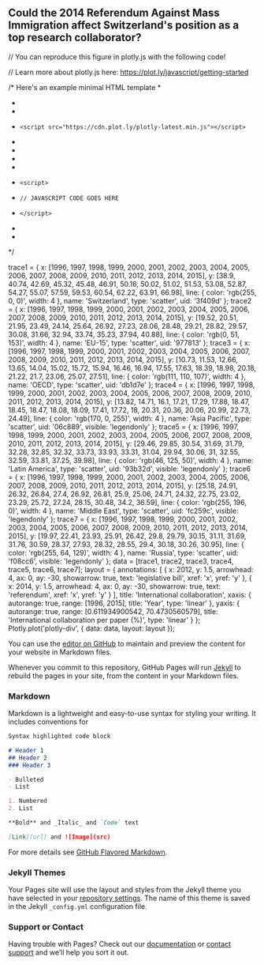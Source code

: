 ## Could the 2014 Referendum Against Mass Immigration affect Switzerland's position as a top research collaborator?


// You can reproduce this figure in plotly.js with the following code!

// Learn more about plotly.js here: https://plot.ly/javascript/getting-started

/* Here's an example minimal HTML template
 *
 * <!DOCTYPE html>
 *   <head>
 *     <script src="https://cdn.plot.ly/plotly-latest.min.js"></script>
 *   </head>
 *   <body>
 *   <!-- Plotly chart will be drawn inside this div -->
 *   <div id="plotly-div"></div>
 *     <script>
 *     // JAVASCRIPT CODE GOES HERE
 *     </script>
 *   </body>
 * </html>
 */

trace1 = {
  x: [1996, 1997, 1998, 1999, 2000, 2001, 2002, 2003, 2004, 2005, 2006, 2007, 2008, 2009, 2010, 2011, 2012, 2013, 2014, 2015], 
  y: [38.9, 40.74, 42.69, 45.32, 45.48, 46.91, 50.16, 50.02, 51.02, 51.53, 53.08, 52.87, 54.27, 55.07, 57.59, 59.53, 60.54, 62.22, 63.91, 66.98], 
  line: {
    color: 'rgb(255, 0, 0)', 
    width: 4
  }, 
  name: 'Switzerland', 
  type: 'scatter', 
  uid: '3f409d'
};
trace2 = {
  x: [1996, 1997, 1998, 1999, 2000, 2001, 2002, 2003, 2004, 2005, 2006, 2007, 2008, 2009, 2010, 2011, 2012, 2013, 2014, 2015], 
  y: [19.52, 20.51, 21.95, 23.49, 24.14, 25.64, 26.92, 27.23, 28.06, 28.48, 29.21, 28.82, 29.57, 30.08, 31.66, 32.94, 33.74, 35.23, 37.94, 40.88], 
  line: {
    color: 'rgb(0, 51, 153)', 
    width: 4
  }, 
  name: 'EU-15', 
  type: 'scatter', 
  uid: '977813'
};
trace3 = {
  x: [1996, 1997, 1998, 1999, 2000, 2001, 2002, 2003, 2004, 2005, 2006, 2007, 2008, 2009, 2010, 2011, 2012, 2013, 2014, 2015], 
  y: [10.73, 11.53, 12.66, 13.65, 14.04, 15.02, 15.72, 15.94, 16.46, 16.94, 17.55, 17.63, 18.39, 18.98, 20.18, 21.22, 21.7, 23.06, 25.07, 27.51], 
  line: {
    color: 'rgb(111, 110, 107)', 
    width: 4
  }, 
  name: 'OECD', 
  type: 'scatter', 
  uid: 'db1d7e'
};
trace4 = {
  x: [1996, 1997, 1998, 1999, 2000, 2001, 2002, 2003, 2004, 2005, 2006, 2007, 2008, 2009, 2010, 2011, 2012, 2013, 2014, 2015], 
  y: [13.82, 14.71, 16.1, 17.21, 17.29, 17.88, 18.47, 18.45, 18.47, 18.08, 18.09, 17.41, 17.72, 18, 20.31, 20.36, 20.06, 20.99, 22.73, 24.49], 
  line: {
    color: 'rgb(170, 0, 255)', 
    width: 4
  }, 
  name: 'Asia Pacific', 
  type: 'scatter', 
  uid: '06c889', 
  visible: 'legendonly'
};
trace5 = {
  x: [1996, 1997, 1998, 1999, 2000, 2001, 2002, 2003, 2004, 2005, 2006, 2007, 2008, 2009, 2010, 2011, 2012, 2013, 2014, 2015], 
  y: [29.46, 29.85, 30.54, 31.69, 31.79, 32.28, 32.85, 32.32, 33.73, 33.93, 33.31, 31.04, 29.94, 30.06, 31, 32.55, 32.59, 33.81, 37.25, 39.98], 
  line: {
    color: 'rgb(46, 125, 50)', 
    width: 4
  }, 
  name: 'Latin America', 
  type: 'scatter', 
  uid: '93b32d', 
  visible: 'legendonly'
};
trace6 = {
  x: [1996, 1997, 1998, 1999, 2000, 2001, 2002, 2003, 2004, 2005, 2006, 2007, 2008, 2009, 2010, 2011, 2012, 2013, 2014, 2015], 
  y: [25.18, 24.91, 26.32, 26.84, 27.4, 26.92, 26.81, 25.9, 25.06, 24.71, 24.32, 22.75, 23.02, 23.29, 25.72, 27.24, 28.15, 30.48, 34.2, 36.59], 
  line: {
    color: 'rgb(255, 196, 0)', 
    width: 4
  }, 
  name: 'Middle East', 
  type: 'scatter', 
  uid: 'fc259c', 
  visible: 'legendonly'
};
trace7 = {
  x: [1996, 1997, 1998, 1999, 2000, 2001, 2002, 2003, 2004, 2005, 2006, 2007, 2008, 2009, 2010, 2011, 2012, 2013, 2014, 2015], 
  y: [19.97, 22.41, 23.93, 25.91, 26.42, 29.8, 29.79, 30.15, 31.11, 31.69, 31.76, 30.59, 28.37, 27.93, 28.32, 28.55, 29.4, 30.18, 30.26, 30.95], 
  line: {
    color: 'rgb(255, 64, 129)', 
    width: 4
  }, 
  name: 'Russia', 
  type: 'scatter', 
  uid: 'f08cc6', 
  visible: 'legendonly'
};
data = [trace1, trace2, trace3, trace4, trace5, trace6, trace7];
layout = {
  annotations: [
    {
      x: 2012, 
      y: 1.5, 
      arrowhead: 4, 
      ax: 0, 
      ay: -30, 
      showarrow: true, 
      text: 'legislative bill', 
      xref: 'x', 
      yref: 'y'
    }, 
    {
      x: 2014, 
      y: 1.5, 
      arrowhead: 4, 
      ax: 0, 
      ay: -30, 
      showarrow: true, 
      text: 'referendum', 
      xref: 'x', 
      yref: 'y'
    }
  ], 
  title: 'International collaboration', 
  xaxis: {
    autorange: true, 
    range: [1996, 2015], 
    title: 'Year', 
    type: 'linear'
  }, 
  yaxis: {
    autorange: true, 
    range: [0.611934900542, 70.4730560579], 
    title: 'International collaboration per paper (%)', 
    type: 'linear'
  }
};
Plotly.plot('plotly-div', {
  data: data,
  layout: layout
});

You can use the [editor on GitHub](https://github.com/swiss-edu/swiss-edu.github.io/edit/master/README.md) to maintain and preview the content for your website in Markdown files.

Whenever you commit to this repository, GitHub Pages will run [Jekyll](https://jekyllrb.com/) to rebuild the pages in your site, from the content in your Markdown files.

### Markdown

Markdown is a lightweight and easy-to-use syntax for styling your writing. It includes conventions for

```markdown
Syntax highlighted code block

# Header 1
## Header 2
### Header 3

- Bulleted
- List

1. Numbered
2. List

**Bold** and _Italic_ and `Code` text

[Link](url) and ![Image](src)
```

For more details see [GitHub Flavored Markdown](https://guides.github.com/features/mastering-markdown/).

### Jekyll Themes

Your Pages site will use the layout and styles from the Jekyll theme you have selected in your [repository settings](https://github.com/swiss-edu/swiss-edu.github.io/settings). The name of this theme is saved in the Jekyll `_config.yml` configuration file.

### Support or Contact

Having trouble with Pages? Check out our [documentation](https://help.github.com/categories/github-pages-basics/) or [contact support](https://github.com/contact) and we’ll help you sort it out.
